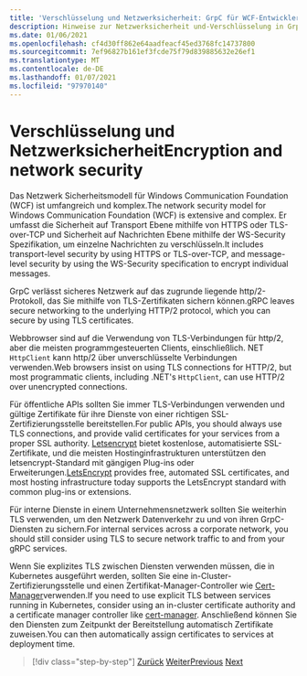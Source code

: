 ```yaml
---
title: 'Verschlüsselung und Netzwerksicherheit: GrpC für WCF-Entwickler'
description: Hinweise zur Netzwerksicherheit und-Verschlüsselung in GrpC
ms.date: 01/06/2021
ms.openlocfilehash: cf4d30ff862e64aadfeacf45ed3768fc14737800
ms.sourcegitcommit: 7ef96827b161ef3fcde75f79d839885632e26ef1
ms.translationtype: MT
ms.contentlocale: de-DE
ms.lasthandoff: 01/07/2021
ms.locfileid: "97970140"
---
```

# <a name="encryption-and-network-security"></a><span data-ttu-id="47189-103">Verschlüsselung und Netzwerksicherheit</span><span class="sxs-lookup"><span data-stu-id="47189-103">Encryption and network security</span></span>

<span data-ttu-id="47189-104">Das Netzwerk Sicherheitsmodell für Windows Communication Foundation (WCF) ist umfangreich und komplex.</span><span class="sxs-lookup"><span data-stu-id="47189-104">The network security model for Windows Communication Foundation (WCF) is extensive and complex.</span></span> <span data-ttu-id="47189-105">Er umfasst die Sicherheit auf Transport Ebene mithilfe von HTTPS oder TLS-over-TCP und Sicherheit auf Nachrichten Ebene mithilfe der WS-Security Spezifikation, um einzelne Nachrichten zu verschlüsseln.</span><span class="sxs-lookup"><span data-stu-id="47189-105">It includes transport-level security by using HTTPS or TLS-over-TCP, and message-level security by using the WS-Security specification to encrypt individual messages.</span></span>

<span data-ttu-id="47189-106">GrpC verlässt sicheres Netzwerk auf das zugrunde liegende http/2-Protokoll, das Sie mithilfe von TLS-Zertifikaten sichern können.</span><span class="sxs-lookup"><span data-stu-id="47189-106">gRPC leaves secure networking to the underlying HTTP/2 protocol, which you can secure by using TLS certificates.</span></span>

<span data-ttu-id="47189-107">Webbrowser sind auf die Verwendung von TLS-Verbindungen für http/2, aber die meisten programmgesteuerten Clients, einschließlich. NET `HttpClient` kann http/2 über unverschlüsselte Verbindungen verwenden.</span><span class="sxs-lookup"><span data-stu-id="47189-107">Web browsers insist on using TLS connections for HTTP/2, but most programmatic clients, including .NET's `HttpClient`, can use HTTP/2 over unencrypted connections.</span></span>

<span data-ttu-id="47189-108">Für öffentliche APIs sollten Sie immer TLS-Verbindungen verwenden und gültige Zertifikate für ihre Dienste von einer richtigen SSL-Zertifizierungsstelle bereitstellen.</span><span class="sxs-lookup"><span data-stu-id="47189-108">For public APIs, you should always use TLS connections, and provide valid certificates for your services from a proper SSL authority.</span></span> <span data-ttu-id="47189-109">[Letsencrypt](https://letsencrypt.org) bietet kostenlose, automatisierte SSL-Zertifikate, und die meisten Hostinginfrastrukturen unterstützen den letsencrypt-Standard mit gängigen Plug-ins oder Erweiterungen.</span><span class="sxs-lookup"><span data-stu-id="47189-109">[LetsEncrypt](https://letsencrypt.org) provides free, automated SSL certificates, and most hosting infrastructure today supports the LetsEncrypt standard with common plug-ins or extensions.</span></span>

<span data-ttu-id="47189-110">Für interne Dienste in einem Unternehmensnetzwerk sollten Sie weiterhin TLS verwenden, um den Netzwerk Datenverkehr zu und von ihren GrpC-Diensten zu sichern.</span><span class="sxs-lookup"><span data-stu-id="47189-110">For internal services across a corporate network, you should still consider using TLS to secure network traffic to and from your gRPC services.</span></span>

<span data-ttu-id="47189-111">Wenn Sie explizites TLS zwischen Diensten verwenden müssen, die in Kubernetes ausgeführt werden, sollten Sie eine in-Cluster-Zertifizierungsstelle und einen Zertifikat-Manager-Controller wie [Cert-Manager](https://docs.cert-manager.io/en/latest/)verwenden.</span><span class="sxs-lookup"><span data-stu-id="47189-111">If you need to use explicit TLS between services running in Kubernetes, consider using an in-cluster certificate authority and a certificate manager controller like [cert-manager](https://docs.cert-manager.io/en/latest/).</span></span> <span data-ttu-id="47189-112">Anschließend können Sie den Diensten zum Zeitpunkt der Bereitstellung automatisch Zertifikate zuweisen.</span><span class="sxs-lookup"><span data-stu-id="47189-112">You can then automatically assign certificates to services at deployment time.</span></span>

>[!div class="step-by-step"]
><span data-ttu-id="47189-113">[Zurück](channel-credentials.md)
>[Weiter](grpc-in-production.md)</span><span class="sxs-lookup"><span data-stu-id="47189-113">[Previous](channel-credentials.md)
[Next](grpc-in-production.md)</span></span>
